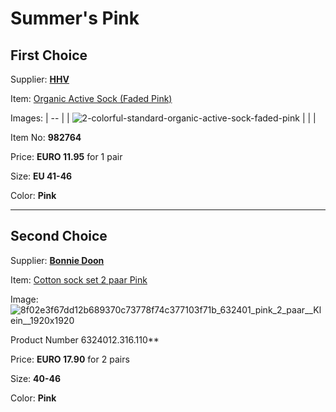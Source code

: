 # Summer's Pink

## First Choice

Supplier: **[HHV](https://www.hhv.de)**

Item: [Organic Active Sock (Faded Pink)](https://www.hhv.de/shop/en/clothing/item/colorful-standard-organic-active-sock-faded-pink-982764)

Images: 
| -- |
| ![2-colorful-standard-organic-active-sock-faded-pink](https://github.com/OurServings/socks/assets/1499433/789f109a-14d4-4fae-88c2-9e4e6b0315c2) |
|  |

Item No: **982764**

Price: **EURO 11.95** for 1 pair

Size: **EU 41-46**

Color: **Pink**

___

## Second Choice

Supplier: **[Bonnie Doon](https://bonniedoon.com)**

Item: [Cotton sock set 2 paar Pink](https://www.bonniedoon.com/cotton-sock-set-2-paar-pink/ol6324012.316.110)

Image: ![8f02e3f67dd12b689370c73778f74c377103f71b_632401_pink_2_paar__Klein__1920x1920](https://github.com/MyServings/socks/assets/1499433/3fdc811f-124b-47af-8d4b-6ca0a5453fb0)

Product Number 6324012.316.110**

Price: **EURO 17.90** for 2 pairs

Size: **40-46**

Color: **Pink**
